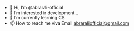 - 👋 Hi, I’m @abrarali-official
- 👀 I’m interested in development...
- 🌱 I’m currently learning CS
- 📫 How to reach me viva Email abraraliiofficial@gmail.com
<!---
abrarali-official/abrarali-official is a ✨ special ✨ repository because its `README.md` (this file) appears on your GitHub profile.
You can click the Preview link to take a look at your changes.
--->
